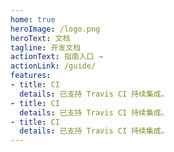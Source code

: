 ```yaml
---
home: true
heroImage: /logo.png
heroText: 文档
tagline: 开发文档
actionText: 指南入口 →
actionLink: /guide/
features:
- title: CI
  details: 已支持 Travis CI 持续集成。
- title: CI
  details: 已支持 Travis CI 持续集成。
- title: CI
  details: 已支持 Travis CI 持续集成。
---
```

